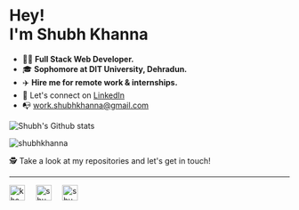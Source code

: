 <h1>Hey!<br>
I'm Shubh Khanna</h1>

- 👨‍💻 **Full Stack Web Developer.**
- 🎓 **Sophomore at DIT University, Dehradun.**
- ✈️ **Hire me for remote work & internships.**
- 🎉 Let's connect on [LinkedIn](https://linkedin.com/in/shubhkhanna)
- 📭 work.shubhkhanna@gmail.com


![Shubh's Github
stats](https://github-readme-stats.vercel.app/api?username=shubhkhanna&show_icons=true&icon_color=E80000)<br>

<img src="https://komarev.com/ghpvc/?username=shubhkhanna" alt="shubhkhanna" />

🕵 Take a look at my repositories and let's get in touch!

<hr>
<p align="left">
<a href="https://twitter.com/khannashubh04" target="blank"><img align="center" src="https://cdn.jsdelivr.net/npm/simple-icons@3.0.1/icons/twitter.svg" alt="khannashubh04" height="28" width="28" /></a>&nbsp;&nbsp;&nbsp;&nbsp;
<a href="https://linkedin.com/in/shubhkhanna" target="blank"><img align="center" src="https://cdn.jsdelivr.net/npm/simple-icons@3.0.1/icons/linkedin.svg" alt="shubhkhanna" height="28" width="28" /></a>&nbsp;&nbsp;&nbsp;&nbsp;
<a href="https://medium.com/@shubhkhanna" target="blank"><img align="center" src="https://cdn.jsdelivr.net/npm/simple-icons@3.0.1/icons/medium.svg" alt="shubhkhanna" height="28" width="28" /></a>&nbsp;&nbsp;&nbsp;&nbsp;
</p>
